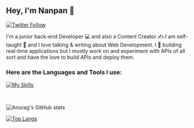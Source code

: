 ## Hey, I'm Nanpan 👋

[![Twitter Follow](https://img.shields.io/twitter/follow/NanpanWilson?color=1DA1F2&logo=twitter&style=for-the-badge)](https://twitter.com/NanpanWilson)

I'm a junior back-end Developer 💻 and also a Content Creator ✍️
I am self-taught 🚀 and I love talking & writing about Web Development.
I 💛 building real-time applications but I mostly work on and experiment with APIs of all sort and have the love to build APIs and deploy them.
<!-- ## Back-End Web Developer 🌐  -->


### Here are the Languages and Tools I use:

<p align="center">

[![My Skills](https://skillicons.dev/icons?i=html,css,js,nodejs,express,mongodb,postgres,git,github)](https://skillicons.dev)
&nbsp;
</p>
<br />

![Anurag's GitHub stats](https://github-readme-stats.vercel.app/api?username=fomnanpan12&show_icons=true&theme=radical)

[![Top Langs](https://github-readme-stats.vercel.app/api/top-langs/?username=fomnanpan12)](https://github.com/anuraghazra/github-readme-stats)

<!--
**fomnanpan12/fomnanpan12** is a ✨ _special_ ✨ repository because its `README.md` (this file) appears on your GitHub profile.

Here are some ideas to get you started:

- 🔭 I’m currently working on ...
- 🌱 I’m currently learning ...
- 👯 I’m looking to collaborate on ...
- 🤔 I’m looking for help with ...
- 💬 Ask me about ...
- 📫 How to reach me: ...
- 😄 Pronouns: ...
- ⚡ Fun fact: ...
-->
